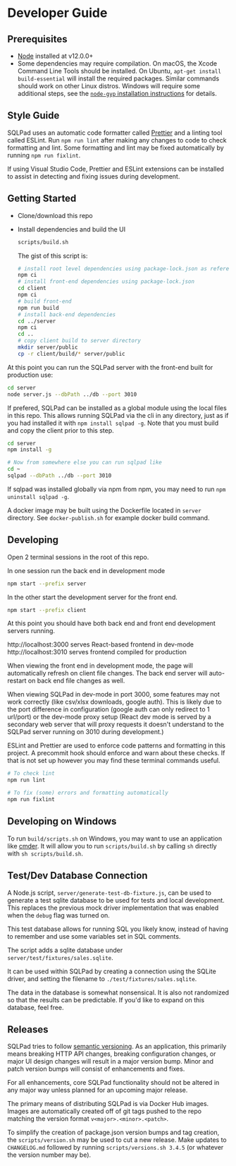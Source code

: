 # Developer Guide

## Prerequisites

- [Node](https://nodejs.org) installed at v12.0.0+
- Some dependencies may require compilation. On macOS, the Xcode Command Line Tools should be installed. On Ubuntu, `apt-get install build-essential` will install the required packages. Similar commands should work on other Linux distros. Windows will require some additional steps, see the [`node-gyp` installation instructions](https://github.com/nodejs/node-gyp#installation) for details.

## Style Guide

SQLPad uses an automatic code formatter called [Prettier](https://prettier.io/) and a linting tool called ESLint.
Run `npm run lint` after making any changes to code to check formatting and lint. Some formatting and lint may be fixed automatically by running `npm run fixlint`.

If using Visual Studio Code, Prettier and ESLint extensions can be installed to assist in detecting and fixing issues during development.

## Getting Started

- Clone/download this repo
- Install dependencies and build the UI

  ```sh
  scripts/build.sh
  ```

  The gist of this script is:

  ```sh
  # install root level dependencies using package-lock.json as reference
  npm ci
  # install front-end dependencies using package-lock.json
  cd client
  npm ci
  # build front-end
  npm run build
  # install back-end dependencies
  cd ../server
  npm ci
  cd ..
  # copy client build to server directory
  mkdir server/public
  cp -r client/build/* server/public
  ```

At this point you can run the SQLPad server with the front-end built for production use:

```sh
cd server
node server.js --dbPath ../db --port 3010
```

If prefered, SQLPad can be installed as a global module using the local files in this repo. This allows running SQLPad via the cli in any directory, just as if you had installed it with `npm install sqlpad -g`. Note that you must build and copy the client prior to this step.

```sh
cd server
npm install -g

# Now from somewhere else you can run sqlpad like
cd ~
sqlpad --dbPath ../db --port 3010
```

If sqlpad was installed globally via npm from npm, you may need to run `npm uninstall sqlpad -g`.

A docker image may be built using the Dockerfile located in `server` directory. See `docker-publish.sh` for example docker build command.

## Developing

Open 2 terminal sessions in the root of this repo.

In one session run the back end in development mode

```sh
npm start --prefix server
```

In the other start the development server for the front end.

```sh
npm start --prefix client
```

At this point you should have both back end and front end development servers running.

http://localhost:3000 serves React-based frontend in dev-mode  
http://localhost:3010 serves frontend compiled for production

When viewing the front end in development mode, the page will automatically refresh on client file changes. The back end server will auto-restart on back end file changes as well.

When viewing SQLPad in dev-mode in port 3000, some features may not work correctly (like csv/xlsx downloads, google auth). This is likely due to the port difference in configuration (google auth can only redirect to 1 url/port) or the dev-mode proxy setup (React dev mode is served by a secondary web server that will proxy requests it doesn't understand to the SQLPad server running on 3010 during development.)

ESLint and Prettier are used to enforce code patterns and formatting in this project. A precommit hook should enforce and warn about these checks. If that is not set up however you may find these terminal commands useful.

```sh
# To check lint
npm run lint

# To fix (some) errors and formatting automatically
npm run fixlint
```

## Developing on Windows

To run `build/scripts.sh` on Windows, you may want to use an application like [cmder](https://cmder.net/). It will allow you to run `scripts/build.sh` by calling `sh` directly with `sh scripts/build.sh`.

## Test/Dev Database Connection

A Node.js script, `server/generate-test-db-fixture.js`, can be used to generate a test sqlite database to be used for tests and local development. This replaces the previous mock driver implementation that was enabled when the `debug` flag was turned on.

This test database allows for running SQL you likely know, instead of having to remember and use some variables set in SQL comments.

The script adds a sqlite database under `server/test/fixtures/sales.sqlite`.

It can be used within SQLPad by creating a connection using the SQLite driver, and setting the filename to `./test/fixtures/sales.sqlite`.

The data in the database is somewhat nonsensical. It is also not randomized so that the results can be predictable. If you'd like to expand on this database, feel free.

## Releases

SQLPad tries to follow [semantic versioning](https://semver.org/). As an application, this primarily means breaking HTTP API changes, breaking configuration changes, or major UI design changes will result in a major version bump. Minor and patch version bumps will consist of enhancements and fixes.

For all enhancements, core SQLPad functionality should not be altered in any major way unless planned for an upcoming major release.

The primary means of distributing SQLPad is via Docker Hub images. Images are automatically created off of git tags pushed to the repo matching the version format `v<major>.<minor>.<patch>`.

To simplify the creation of package.json version bumps and tag creation, the `scripts/version.sh` may be used to cut a new release. Make updates to `CHANGELOG.md` followed by running `scripts/versions.sh 3.4.5` (or whatever the version number may be).
